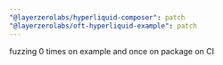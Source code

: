 ```yaml
---
"@layerzerolabs/hyperliquid-composer": patch
"@layerzerolabs/oft-hyperliquid-example": patch
---
```


fuzzing 0 times on example and once on package on CI
